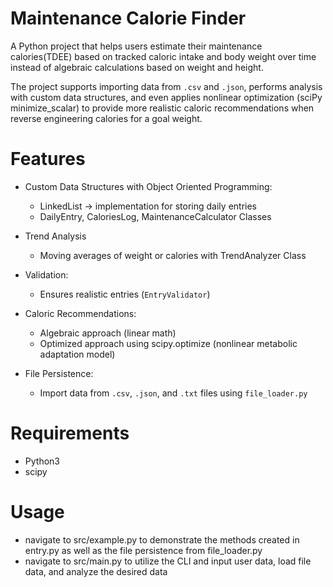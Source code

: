 # Maintenance Calorie Finder

A Python project that helps users estimate their maintenance calories(TDEE) based on tracked caloric intake and body weight over time instead of algebraic calculations based on weight and height.

The project supports importing data from `.csv` and `.json`, performs analysis with custom data structures, and even applies nonlinear optimization (sciPy minimize_scalar) to provide more realistic caloric recommendations when reverse engineering calories for a goal weight.

# Features

- Custom Data Structures with Object Oriented Programming:

  - LinkedList -> implementation for storing daily entries
  - DailyEntry, CaloriesLog, MaintenanceCalculator Classes

- Trend Analysis

  - Moving averages of weight or calories with TrendAnalyzer Class

- Validation:

  - Ensures realistic entries (`EntryValidator`)

- Caloric Recommendations:

  - Algebraic approach (linear math)
  - Optimized approach using scipy.optimize (nonlinear metabolic adaptation model)

- File Persistence:
  - Import data from `.csv`, `.json`, and `.txt` files using `file_loader.py`

# Requirements

- Python3
- scipy

# Usage

- navigate to src/example.py to demonstrate the methods created in entry.py as well as the file persistence from file_loader.py
- navigate to src/main.py to utilize the CLI and input user data, load file data, and analyze the desired data
